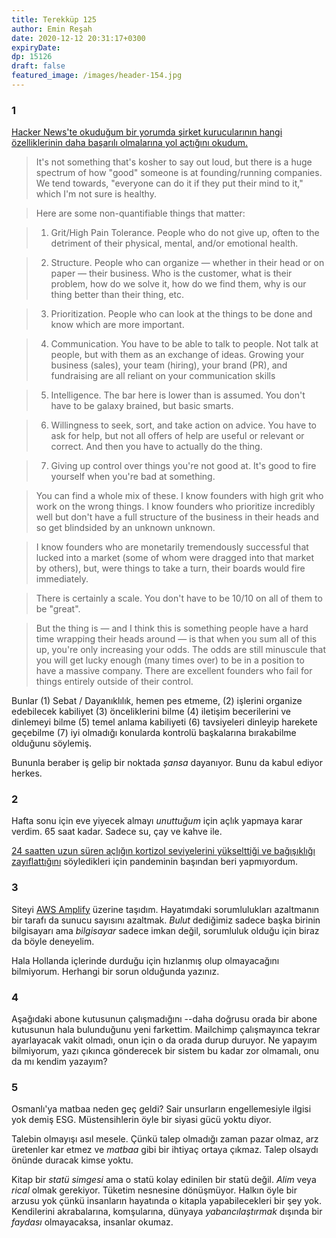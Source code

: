 ```yaml
---
title: Terekküp 125
author: Emin Reşah
date: 2020-12-12 20:31:17+0300
expiryDate: 
dp: 15126
draft: false
featured_image: /images/header-154.jpg
---
```


### 1

[Hacker News'te okuduğum bir yorumda şirket kurucularının hangi özelliklerinin daha başarılı
olmalarına yol açtığını okudum.][hn] 

> It's not something that's kosher to say out loud, but there is a huge spectrum of how "good" someone is at founding/running companies. We tend towards, "everyone can do it if they put their mind to it," which I'm not sure is healthy.

> Here are some non-quantifiable things that matter:

> 1. Grit/High Pain Tolerance. People who do not give up, often to the detriment of their physical, mental, and/or emotional health.

> 2. Structure. People who can organize — whether in their head or on paper — their business. Who is the customer, what is their problem, how do we solve it, how do we find them, why is our thing better than their thing, etc.

> 3. Prioritization. People who can look at the things to be done and know which are more important.

> 4. Communication. You have to be able to talk to people. Not talk at people, but with them as an exchange of ideas. Growing your business (sales), your team (hiring), your brand (PR), and fundraising are all reliant on your communication skills

> 5. Intelligence. The bar here is lower than is assumed. You don't have to be galaxy brained, but basic smarts.

> 6. Willingness to seek, sort, and take action on advice. You have to ask for help, but not all offers of help are useful or relevant or correct. And then you have to actually do the thing.

> 7. Giving up control over things you're not good at. It's good to fire yourself when you're bad at something.

> You can find a whole mix of these. I know founders with high grit who work on the wrong things. I know founders who prioritize incredibly well but don't have a full structure of the business in their heads and so get blindsided by an unknown unknown.

> I know founders who are monetarily tremendously successful that lucked into a market (some of whom were dragged into that market by others), but, were things to take a turn, their boards would fire immediately.

> There is certainly a scale. You don't have to be 10/10 on all of them to be "great".

> But the thing is — and I think this is something people have a hard time wrapping their heads around — is that when you sum all of this up, you're only increasing your odds. The odds are still minuscule that you will get lucky enough (many times over) to be in a position to have a massive company. There are excellent founders who fail for things entirely outside of their control.

Bunlar (1) Sebat / Dayanıklılık, hemen pes etmeme, (2) işlerini organize edebilecek kabiliyet (3)
önceliklerini bilme (4) iletişim becerilerini ve dinlemeyi bilme (5) temel anlama kabiliyeti (6)
tavsiyeleri dinleyip harekete geçebilme (7) iyi olmadığı konularda kontrolü başkalarına bırakabilme
olduğunu söylemiş. 

Bununla beraber iş gelip bir noktada *şansa* dayanıyor. Bunu da kabul ediyor herkes. 

[hn]: https://news.ycombinator.com/item?id=25104754

### 2

Hafta sonu için eve yiyecek almayı *unuttuğum* için açlık yapmaya karar verdim. 65 saat kadar.
Sadece su, çay ve kahve ile. 

[24 saatten uzun süren açlığın kortizol seviyelerini yükselttiği ve bağışıklığı
zayıflattığını][insider] söyledikleri için pandeminin başından beri yapmıyordum. 


[insider]: https://www.insider.com/avoid-intermittent-fasting-diets-during-coronavirus-pandemic-2020-3


### 3

Siteyi [AWS Amplify](https://amplify.amazonaws.com) üzerine taşıdım. Hayatımdaki sorumlulukları
azaltmanın bir tarafı da sunucu sayısını azaltmak. *Bulut* dediğimiz sadece başka birinin
bilgisayarı ama *bilgisayar* sadece imkan değil, sorumluluk olduğu için biraz da böyle deneyelim. 

Hala Hollanda içlerinde durduğu için hızlanmış olup olmayacağını bilmiyorum. Herhangi bir sorun
olduğunda yazınız. 

### 4

Aşağıdaki abone kutusunun çalışmadığını --daha doğrusu orada bir abone kutusunun hala bulunduğunu
yeni farkettim. Mailchimp çalışmayınca tekrar ayarlayacak vakit olmadı, onun için o da orada durup
duruyor. Ne yapayım bilmiyorum, yazı çıkınca gönderecek bir sistem bu kadar zor olmamalı, onu da mı
kendim yazayım?



### 5 

Osmanlı'ya matbaa neden geç geldi? Sair unsurların engellemesiyle ilgisi yok demiş ESG. Müstensihlerin öyle bir siyasi gücü yoktu diyor. 

Talebin olmayışı asıl mesele. Çünkü talep olmadığı zaman pazar olmaz, arz üretenler kar etmez ve *matbaa* gibi bir ihtiyaç ortaya çıkmaz. Talep olsaydı önünde duracak kimse yoktu. 

Kitap bir *statü simgesi* ama o statü kolay edinilen bir statü değil. *Alim* veya *rical* olmak gerekiyor. Tüketim nesnesine dönüşmüyor. Halkın öyle bir arzusu yok çünkü insanların hayatında o kitapla yapabilecekleri bir şey yok. Kendilerini akrabalarına, komşularına, dünyaya *yabancılaştırmak* dışında bir *faydası* olmayacaksa, insanlar okumaz. 
